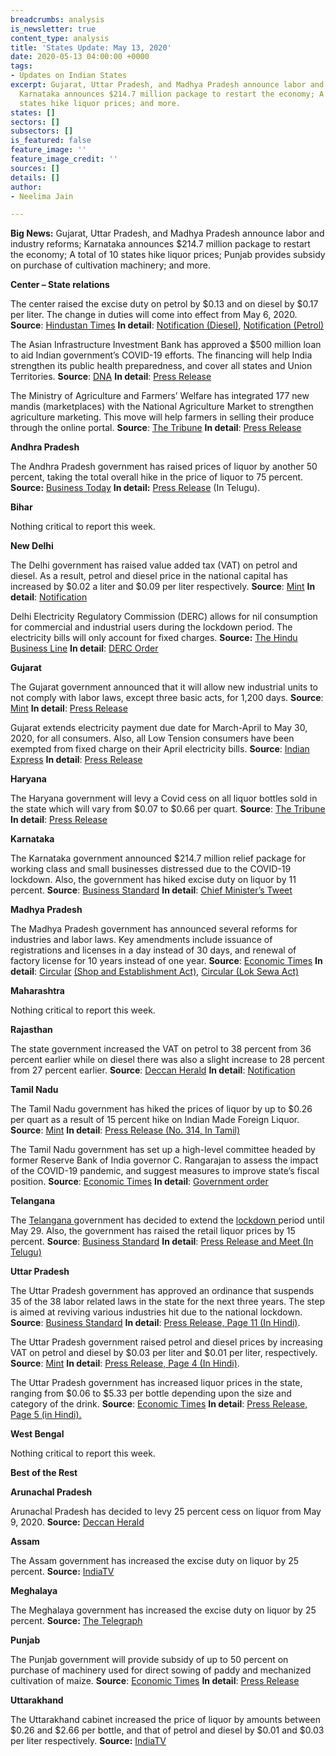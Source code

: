 ```yaml
---
breadcrumbs: analysis
is_newsletter: true
content_type: analysis
title: 'States Update: May 13, 2020'
date: 2020-05-13 04:00:00 +0000
tags:
- Updates on Indian States
excerpt: Gujarat, Uttar Pradesh, and Madhya Pradesh announce labor and industry reforms;
  Karnataka announces $214.7 million package to restart the economy; A total of 10
  states hike liquor prices; and more.
states: []
sectors: []
subsectors: []
is_featured: false
feature_image: ''
feature_image_credit: ''
sources: []
details: []
author:
- Neelima Jain

---
```

**Big News:** Gujarat, Uttar Pradesh, and Madhya Pradesh announce labor and industry reforms; Karnataka announces $214.7 million package to restart the economy; A total of 10 states hike liquor prices; Punjab provides subsidy on purchase of cultivation machinery; and more.

**Center – State relations**

The center raised the excise duty on petrol by $0.13 and on diesel by $0.17 per liter. The change in duties will come into effect from May 6, 2020. **Source**: [Hindustan Times](https://www.hindustantimes.com/india-news/excise-duty-on-petrol-raised-by-rs-10-diesel-by-rs-13-per-litre-no-change-in-prices/story-RVV2cqnus4hEUYN1qrQfcP.html) **In detail**: [Notification (Diesel)](https://www.cbic.gov.in/resources/htdocs-cbec/excise/cx-act/notifications/notfns-2020/cx-tarr2020/ce06-2020.pdf;jsessionid=875969CCF6274DDDF5AB82DE2C8CB367), [Notification (Petrol)](https://www.cbic.gov.in/resources/htdocs-cbec/excise/cx-act/notifications/notfns-2020/cx-tarr2020/ce05-2020.pdf;jsessionid=18A5429ED654249647C94A9308E6CE37)

The Asian Infrastructure Investment Bank has approved a $500 million loan to aid Indian government’s COVID-19 efforts. The financing will help India strengthen its public health preparedness, and cover all states and Union Territories. **Source**: [DNA](https://www.dnaindia.com/business/report-govt-signs-500-million-project-with-aiib-to-deal-with-covid-19-pandemic-2824127) **In detail**: [Press Release](https://www.aiib.org/en/news-events/news/2020/AIIB-Approves-USD500M-to-Support-Indias-Response-to-COVID-19.html)

The Ministry of Agriculture and Farmers’ Welfare has integrated 177 new mandis (marketplaces) with the National Agriculture Market to strengthen agriculture marketing. This move will help farmers in selling their produce through the online portal. **Source**: [The Tribune](https://www.tribuneindia.com/news/nation/177-new-mandis-across-10-states-integrated-with-e-nam-platform-83414) **In detail**: [Press Release](https://pib.gov.in/PressReleasePage.aspx?PRID=1622906)

**Andhra Pradesh**

The Andhra Pradesh government has raised prices of liquor by another 50 percent, taking the total overall hike in the price of liquor to 75 percent. **Source:** [Business Today](https://www.businesstoday.in/latest/trends/liquor-prices-hike-after-delhi-andhra-pradesh-raises-tax-on-alcohol-by-75pc/story/402907.html) **In detail:** [Press Release](http://ipr.ap.nic.in/images/press-releases/జిల్లాల%20కలెక్టర్లు,%20ఎస్పీలతో%20సీఎం%20శ్రీ%20వైయస్_%20జగన్_%20సమీక్ష.pdf) (In Telugu).

**Bihar**

Nothing critical to report this week.

**New Delhi**

The Delhi government has raised value added tax (VAT) on petrol and diesel. As a result, petrol and diesel price in the national capital has increased by $0.02 a liter and $0.09 per liter respectively. **Source**: [Mint](https://www.livemint.com/news/india/tax-on-liquor-petrol-diesel-hiked-in-delhi-other-states-10-points-11588671687269.html) **In detail**: [Notification](http://it.delhigovt.nic.in/writereaddata/egaz202055602.pdf)

Delhi Electricity Regulatory Commission (DERC) allows for nil consumption for commercial and industrial users during the lockdown period. The electricity bills will only account for fixed charges. **Source:** [The Hindu Business Line](https://www.thehindubusinessline.com/news/industrial-and-non-domestic-power-consumers-of-delhi-get-relief-in-bills-raised-during-covid-19-lockdown/article31515670.ece) **In detail**: [DERC Order](http://www.derc.gov.in/Supply%20Code%20and%20Performance%20Standards/Provisional%20billing%20for%20industrial%20and%20non-domestic%20consumers%20-%2004.05.2020.pdf)

**Gujarat**

The Gujarat government announced that it will allow new industrial units to not comply with labor laws, except three basic acts, for 1,200 days. **Source**: [Mint](https://www.livemint.com/news/india/gujarat-offers-1-200-day-labour-law-exemptions-for-new-industrial-investments-11588959474848.html) **In detail**: [Press Release](https://gujaratinformation.net/uploads/article/SHG0FG-7nI2tU7l8ibLUayxA4EbydRV_.pdf)

Gujarat extends electricity payment due date for March-April to May 30, 2020, for all consumers. Also, all Low Tension consumers have been exempted from fixed charge on their April electricity bills. **Source**: [Indian Express](https://indianexpress.com/article/india/gujarat-state-extends-deadline-for-power-bill-payment-to-may-30-6402383/) **In detail**: [Press Release](https://gujaratindia.gov.in/media/news.htm)

**Haryana**

The Haryana government will levy a Covid cess on all liquor bottles sold in the state which will vary from $0.07 to $0.66 per quart. **Source**: [The Tribune](https://www.tribuneindia.com/news/haryana/haryana-to-levy-covid-cess-on-liquor-vends-to-open-on-wednesday-80776) **In detail**: [Press Release](https://prharyana.gov.in/en/haryana-cabinet-which-met-under-the-chairmanship-of-chief-minister-mr-manohar-lal-today-approved-3)

**Karnataka**

The Karnataka government announced $214.7 million relief package for working class and small businesses distressed due to the COVID-19 lockdown. Also, the government has hiked excise duty on liquor by 11 percent. **Source**: [Business Standard](https://www.business-standard.com/article/economy-policy/karnataka-govt-announces-rs-1-610-cr-package-hikes-excise-duty-on-liqour-120050601429_1.html) **In detail**: [Chief Minister’s Tweet](https://twitter.com/CMofKarnataka/status/1258034636644442112?s=20)

**Madhya Pradesh**

The Madhya Pradesh government has announced several reforms for industries and labor laws. Key amendments include issuance of registrations and licenses in a day instead of 30 days, and renewal of factory license for 10 years instead of one year. **Source**: [Economic Times](https://economictimes.indiatimes.com/news/politics-and-nation/madhya-pradesh-allows-industry-and-establishments-the-flexibility-to-hire-and-fire-workers/articleshow/75579220.cms) **In detail**: [Circular](http://www.labour.mp.gov.in/KnowledgeSharing/public/View_Circular.aspx?id=8869) [(Shop and Establishment Act)](http://www.labour.mp.gov.in/KnowledgeSharing/public/View_Circular.aspx?id=8869), [Circular (Lok Sewa Act)](http://www.labour.mp.gov.in/KnowledgeSharing/public/View_Circular.aspx?id=8869)

**Maharashtra**

Nothing critical to report this week.

**Rajasthan**

The state government increased the VAT on petrol to 38 percent from 36 percent earlier while on diesel there was also a slight increase to 28 percent from 27 percent earlier. **Source**: [Deccan Herald](https://www.deccanherald.com/national/north-and-central/petrol-diesel-to-cost-more-in-rajasthan-with-hike-in-vat-rates-834861.html) **In detail**: [Notification](http://finance.rajasthan.gov.in/PDFDOCS/TAX/CCT/F-CCT-8782-07052020.pdf)

**Tamil Nadu**

The Tamil Nadu government has hiked the prices of liquor by up to $0.26 per quart as a result of 15 percent hike on Indian Made Foreign Liquor. **Source**: [Mint](https://www.livemint.com/news/india/tamil-nadu-hikes-liquor-prices-from-tomorrow-11588747658700.html) **In detail**: [Press Release (No. 314, In Tamil)](https://www.tn.gov.in/pressrelease/archives)

The Tamil Nadu government has set up a high-level committee headed by former Reserve Bank of India governor C. Rangarajan to assess the impact of the COVID-19 pandemic, and suggest measures to improve state’s fiscal position. **Source**: [Economic Times](https://economictimes.indiatimes.com/news/economy/policy/tamil-nadu-forms-panel-under-ex-rbi-governor-c-rangarajan-to-improve-fiscal-position/articleshow/75647779.cms) **In detail**: [Government order](https://cms.tn.gov.in/sites/default/files/go/fin_e_242_2020.pdf)

**Telangana**

The [Telangana ](https://www.business-standard.com/topic/telangana)government has decided to extend the [lockdown ](https://www.business-standard.com/about/what-is-lockdown)period until May 29. Also, the government has raised the retail liquor prices by 15 percent. **Source**: [Business Standard](https://www.business-standard.com/article/current-affairs/telangana-extends-lockdown-till-may-29-allows-liquor-with-15-price-hike-120050600066_1.html) **In detail**: [Press Release and Meet (In Telugu)](https://cm.telangana.gov.in/2020/05/lockdown-in-telangana-extended-to-29th-may/)

**Uttar Pradesh**

The Uttar Pradesh government has approved an ordinance that suspends 35 of the 38 labor related laws in the state for the next three years. The step is aimed at reviving various industries hit due to the national lockdown. **Source**: [Business Standard](https://www.business-standard.com/article/economy-policy/up-govt-to-exempt-businesses-from-all-but-three-labour-laws-for-3-years-120050701531_1.html) **In detail**: [Press Release, Page 11 (In Hindi)](http://information.up.nic.in/attachments/CabinetDecisionfile/7c223b50d3fdc5a2c4a53863012ed0b0.pdf).

The Uttar Pradesh government raised petrol and diesel prices by increasing VAT on petrol and diesel by $0.03 per liter and $0.01 per liter, respectively. **Source**: [Mint](https://www.livemint.com/news/india/uttar-pradesh-hikes-vat-on-petrol-diesel-15th-state-to-do-so-11588765478878.html) **In detail**: [Press Release, Page 4 (In Hindi)](http://information.up.nic.in/attachments/CabinetDecisionfile/7c223b50d3fdc5a2c4a53863012ed0b0.pdf).

The Uttar Pradesh government has increased liquor prices in the state, ranging from $0.06 to $5.33 per bottle depending upon the size and category of the drink. **Source**: [Economic Times](https://economictimes.indiatimes.com/news/politics-and-nation/up-govt-hikes-liquor-prices-by-rs-5-to-rs-400-a-bottle/articleshow/75576424.cms) **In detail**: [Press Release, Page 5 (in Hindi).](http://information.up.nic.in/attachments/CabinetDecisionfile/7c223b50d3fdc5a2c4a53863012ed0b0.pdf)

**West Bengal**

Nothing critical to report this week.

**Best of the Rest**

**Arunachal Pradesh**

Arunachal Pradesh has decided to levy 25 percent cess on liquor from May 9, 2020. **Source:** [Deccan Herald](https://www.deccanherald.com/national/east-and-northeast/arunachal-pradesh-levies-25-per-cent-cess-on-liquor-835622.html)

**Assam**

The Assam government has increased the excise duty on liquor by 25 percent. **Source:** [IndiaTV](https://www.indiatvnews.com/news/india/assam-govt-liquor-excise-duty-increased-by-25-per-cent-615465)

**Meghalaya**

The Meghalaya government has increased the excise duty on liquor by 25 percent. **Source:** [The Telegraph](https://www.telegraphindia.com/states/north-east/coronavirus-pandemic-meghalaya-hikes-25-liquor-price/cid/1771475)

**Punjab**

The Punjab government will provide subsidy of up to 50 percent on purchase of machinery used for direct sowing of paddy and mechanized cultivation of maize. **Source**: [Economic Times](https://economictimes.indiatimes.com/news/economy/agriculture/punjab-announces-50-per-cent-subsidy-on-machinery-for-paddy-maize-cultivation/articleshow/75555043.cms) **In detail**: [Press Release](http://diprpunjab.gov.in/?q=content/punjab-government-announces-subsidy-upto-50-machinery-paddy-and-maize-cultivation-0)

**Uttarakhand**

The Uttarakhand cabinet increased the price of liquor by amounts between $0.26 and $2.66 per bottle, and that of petrol and diesel by $0.01 and $0.03 per liter respectively. **Source:** [IndiaTV](https://www.indiatvnews.com/business/news-uttarakhand-liquor-fuel-healthcare-tax-petrol-diesel-tax-coronavirus-lockdown-615172)
